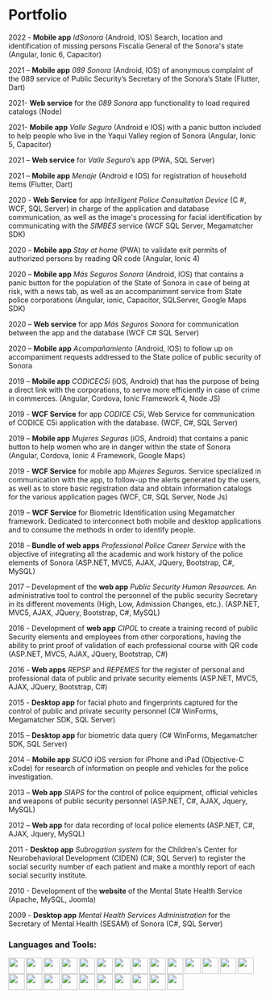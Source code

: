 # Portfolio
2022 - **Mobile app** *IdSonora* (Android, IOS) Search, location and identification of missing persons Fiscalia General of the Sonora's state (Angular, Ionic 6, Capacitor)

2021 – **Mobile app** *089 Sonora* (Android, IOS) of anonymous complaint of the 089 service of 
Public Security’s Secretary of the Sonora’s State (Flutter, Dart)

2021- **Web service** for the *089 Sonora* app functionality to load required catalogs (Node)

2021- **Mobile app** *Valle Seguro* (Android e IOS) with a panic button included to help people who live in the Yaqui Valley region of Sonora (Angular, Ionic 5, Capacitor)

2021 – **Web service** for *Valle Seguro*’s app (PWA, SQL Server)

2021 – **Mobile app** *Menaje* (Android e IOS) for registration of household items (Flutter, Dart)

2020 - **Web Service** for app *Intelligent Police Consultation Device* (C #, WCF, SQL Server) in charge of the application and database communication, as well as the image's processing for facial identification by communicating with the *SIMBES* service (WCF SQL Server, Megamatcher SDK)

2020 – **Mobile app** *Stay at home* (PWA) to validate exit permits of authorized persons by reading QR code (Angular, Ionic 4)

2020 – **Mobile app** *Más Seguros Sonora* (Android, IOS) that contains a panic button for the population of the State of Sonora in case of being at risk, with a news tab, as well as an accompaniment service from State police corporations (Angular, ionic, Capacitor, SQLServer, Google Maps SDK)

2020 – **Web service** for app *Más Seguros Sonora* for communication between the app and the database (WCF C# SQL Server)

2020 – **Mobile app** *Acompañamiento* (Android, IOS) to follow up on accompaniment requests addressed to the State police of public security of Sonora

2019 – **Mobile app** *CODICEC5i* (iOS, Android) that has the purpose of being a direct link with the corporations, to serve more efficiently in case of crime in commerces. (Angular, Cordova, Ionic Framework 4, Node JS)

2019 - **WCF Service** for app *CODICE C5i*, Web Service for communication of CODICE C5i application with the database. (WCF, C#, SQL Server)

2019 – **Mobile app** *Mujeres Seguras* (iOS, Android) that contains a panic button to help women who are in danger within the state of Sonora (Angular, Cordova, Ionic 4 Framework, Google Maps)

2019 - **WCF Service** for mobile app *Mujeres Seguras*. Service specialized in communication with the app, to follow-up the alerts generated by the users, as well as to store basic registration data and obtain information catalogs for the various application pages (WCF, C#, SQL Server, Node Js)

2019 – **WCF Service** for Biometric Identification using Megamatcher framework. Dedicated to interconnect both mobile and desktop applications and to consume the methods in order to identify people.

2018 – **Bundle of web apps** *Professional Police Career Service* with the objective of integrating all the academic and work history of the police elements of Sonora (ASP.NET, MVC5, AJAX, JQuery, Bootstrap, C#, MySQL)

2017 – Development of the **web app** *Public Security Human Resources*. An administrative tool to control the personnel of the public security Secretary in its different movements (High, Low, Admission Changes, etc.). (ASP.NET, MVC5, AJAX, JQuery, Bootstrap, C#, MySQL)

2016 - Development of **web app** *CIPOL* to create a training record of public Security elements and employees from other corporations, having the ability to print proof of validation of each professional course with QR code (ASP.NET, MVC5, AJAX, JQuery, Bootstrap, C#)

2016 - **Web apps** *REPSP* and *REPEMES* for the register of personal and professional data of public and private security elements (ASP.NET, MVC5, AJAX, JQuery, Bootstrap, C#)

2015 - **Desktop app** for facial photo and fingerprints captured for the control of public and private security personnel (C# WinForms, Megamatcher SDK, SQL Server)

2015 – **Desktop app** for biometric data query (C# WinForms, Megamatcher SDK, SQL Server)

2014 – **Mobile app** *SUCO* iOS version for iPhone and iPad (Objective-C xCode) for research of information on people and vehicles for the police investigation.

2013 – **Web app** *SIAPS* for the control of police equipment, official vehicles and weapons of public security personnel (ASP.NET, C#, AJAX, Jquery, MySQL)

2012 – **Web app** for data recording of local police elements (ASP.NET, C#, AJAX, Jquery, MySQL)

2011 - **Desktop app** *Subrogation system* for the Children's Center for Neurobehavioral Development (CIDEN)  (C#, SQL Server) to register the social security number of each patient and make a monthly report of each social security institute.

2010 - Development of the **website** of the Mental State Health Service (Apache, MySQL, Joomla)

2009 - **Desktop app** *Mental Health Services Administration* for the Secretary of Mental Health (SESAM) of Sonora (C#, SQL Server)


### Languages and Tools:
<img align="left" height="32" width="32" color="#512BD4" src="https://cdn.jsdelivr.net/npm/simple-icons@v5/icons/dotnet.svg" />
<img align="left" height="32" width="32" src="https://cdn.jsdelivr.net/npm/simple-icons@v5/icons/csharp.svg" />
<img align="left" height="32" width="32" src="https://cdn.jsdelivr.net/npm/simple-icons@v5/icons/javascript.svg" />
<img align="left" height="32" width="32" src="https://cdn.jsdelivr.net/npm/simple-icons@v5/icons/java.svg" />
<img align="left" height="32" width="32" src="https://cdn.jsdelivr.net/npm/simple-icons@v5/icons/flutter.svg" />
<img align="left" height="32" width="32" src="https://cdn.jsdelivr.net/npm/simple-icons@v5/icons/dart.svg" />
<img align="left" height="32" width="32" src="https://cdn.jsdelivr.net/npm/simple-icons@v5/icons/ionic.svg" />
<img align="left" height="32" width="32" src="https://cdn.jsdelivr.net/npm/simple-icons@v5/icons/html5.svg" />
<img align="left" height="32" width="32" src="https://cdn.jsdelivr.net/npm/simple-icons@v5/icons/css3.svg" />
<img align="left" height="32" width="32" src="https://cdn.jsdelivr.net/npm/simple-icons@v5/icons/apachecordova.svg" />
<img align="left" height="32" width="32" src="https://cdn.jsdelivr.net/npm/simple-icons@v5/icons/capacitor.svg" />
<img align="left" height="32" width="32" src="https://cdn.jsdelivr.net/npm/simple-icons@v5/icons/microsoftsqlserver.svg" />
<img align="left" height="32" width="32" src="https://cdn.jsdelivr.net/npm/simple-icons@v5/icons/mysql.svg" />
<img align="left" height="32" width="32" src="https://cdn.jsdelivr.net/npm/simple-icons@v5/icons/mongodb.svg" />
<img align="left" height="32" width="32" src="https://cdn.jsdelivr.net/npm/simple-icons@v5/icons/visualstudio.svg" />
<img align="left" height="32" width="32" src="https://cdn.jsdelivr.net/npm/simple-icons@v5/icons/visualstudiocode.svg" />
<img align="left" height="32" width="32" src="https://cdn.jsdelivr.net/npm/simple-icons@v5/icons/xcode.svg" />
<img align="left" height="32" width="32" src="https://cdn.jsdelivr.net/npm/simple-icons@v5/icons/ios.svg" />
<img align="left" height="32" width="32" src="https://cdn.jsdelivr.net/npm/simple-icons@v5/icons/androidstudio.svg" />
<img align="left" height="32" width="32" src="https://cdn.jsdelivr.net/npm/simple-icons@v5/icons/nodedotjs.svg" />
<img align="left" height="32" width="32" src="https://cdn.jsdelivr.net/npm/simple-icons@v5/icons/nodemon.svg" />
<img align="left" height="32" width="32" src="https://cdn.jsdelivr.net/npm/simple-icons@v5/icons/microsoftword.svg" />
<img align="left" height="32" width="32" src="https://cdn.jsdelivr.net/npm/simple-icons@v5/icons/microsoftexcel.svg" />
<img align="left" height="32" width="32" src="https://cdn.jsdelivr.net/npm/simple-icons@v5/icons/microsoftpowerpoint.svg" />

